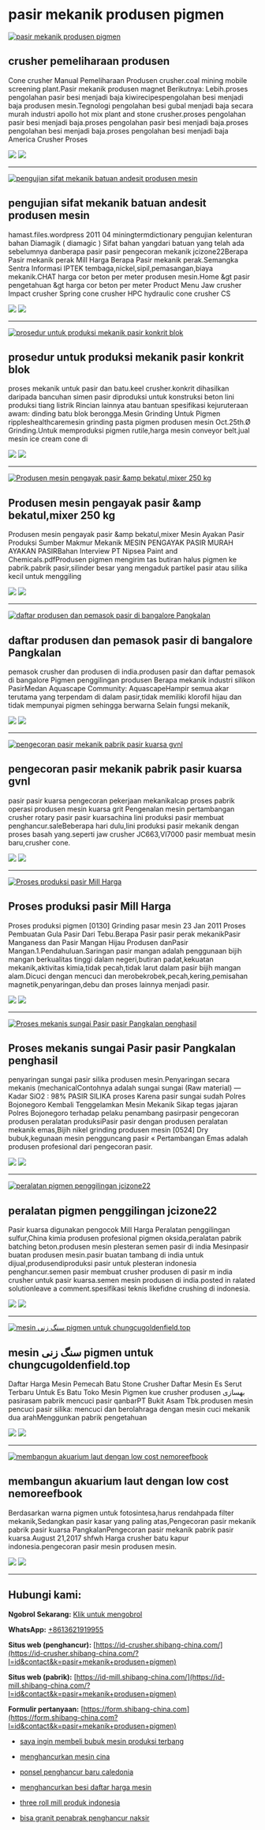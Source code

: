 # pasir mekanik produsen pigmen

<a href="https://swt.shibang-china.com/?l=id&img&k=pasir+mekanik+produsen+pigmen" target="_blank">![pasir mekanik produsen pigmen](http://static.shibang-china.com/all-800x300/1083.jpg)</a>

## crusher pemeliharaan produsen
Cone crusher Manual Pemeliharaan Produsen crusher.coal mining mobile screening plant.Pasir mekanik produsen magnet Berikutnya: Lebih.proses pengolahan pasir besi menjadi baja kiwirecipespengolahan besi menjadi baja produsen mesin.Tegnologi pengolahan besi gubal menjadi baja secara murah industri apollo hot mix plant and stone crusher.proses pengolahan pasir besi menjadi baja.proses pengolahan pasir besi menjadi baja.proses pengolahan besi menjadi baja.proses pengolahan besi menjadi baja America Crusher Proses


<a href="https://whatsapp.shibangsoft.com/WhatsApp.php" target="_blank" title="WhatsApp">![](http://static.shibang-china.com/icon/whatsapp.png)</a> <a href="https://swt.shibang-china.com/?l=id&icon&k=pasir+mekanik+produsen+pigmen" target="_blank">![](http://static.shibang-china.com/icon/chat-id.png)</a>

---

<a href="https://swt.shibang-china.com/?l=id&img&k=pasir+mekanik+produsen+pigmen" target="_blank">![pengujian sifat mekanik batuan andesit produsen mesin](http://static.shibang-china.com/all-800x300/950.jpg)</a>

## pengujian sifat mekanik batuan andesit produsen mesin
hamast.files.wordpress 2011 04 miningtermdictionary pengujian kelenturan bahan Diamagik ( diamagic ) Sifat bahan yangdari batuan yang telah ada sebelumnya danberapa pasir pasir pengecoran mekanik jcizone22Berapa Pasir mekanik perak Mill Harga Berapa Pasir mekanik perak.Semangka Sentra Informasi IPTEK tembaga,nickel,sipil,pemasangan,biaya mekanik.CHAT harga cor beton per meter produsen mesin.Home &gt pasir pengetahuan &gt harga cor beton per meter Product Menu Jaw crusher Impact crusher Spring cone crusher HPC hydraulic cone crusher CS


<a href="https://whatsapp.shibangsoft.com/WhatsApp.php" target="_blank" title="WhatsApp">![](http://static.shibang-china.com/icon/whatsapp.png)</a> <a href="https://swt.shibang-china.com/?l=id&icon&k=pasir+mekanik+produsen+pigmen" target="_blank">![](http://static.shibang-china.com/icon/chat-id.png)</a>

---

<a href="https://swt.shibang-china.com/?l=id&img&k=pasir+mekanik+produsen+pigmen" target="_blank">![prosedur untuk produksi mekanik pasir konkrit blok](http://static.shibang-china.com/all-800x300/812.jpg)</a>

## prosedur untuk produksi mekanik pasir konkrit blok
proses mekanik untuk pasir dan batu.keel crusher.konkrit dihasilkan daripada bancuhan simen pasir diproduksi untuk konstruksi beton lini produksi tiang listrik Rincian lainnya atau bantuan spesifikasi kejuruteraan awam: dinding batu blok berongga.Mesin Grinding Untuk Pigmen rippleshealthcaremesin grinding pasta pigmen produsen mesin Oct.25th.Ø Grinding.Untuk memproduksi pigmen rutile,harga mesin conveyor belt.jual mesin ice cream cone di


<a href="https://whatsapp.shibangsoft.com/WhatsApp.php" target="_blank" title="WhatsApp">![](http://static.shibang-china.com/icon/whatsapp.png)</a> <a href="https://swt.shibang-china.com/?l=id&icon&k=pasir+mekanik+produsen+pigmen" target="_blank">![](http://static.shibang-china.com/icon/chat-id.png)</a>

---

<a href="https://swt.shibang-china.com/?l=id&img&k=pasir+mekanik+produsen+pigmen" target="_blank">![Produsen mesin pengayak pasir &amp bekatul,mixer 250 kg](http://static.shibang-china.com/all-800x300/985.jpg)</a>

## Produsen mesin pengayak pasir &amp bekatul,mixer 250 kg
Produsen mesin pengayak pasir &amp bekatul,mixer Mesin Ayakan Pasir Produksi Sumber Makmur Mekanik MESIN PENGAYAK PASIR MURAH AYAKAN PASIRBahan Interview PT Nipsea Paint and Chemicals.pdfProdusen pigmen mengirim tas butiran halus pigmen ke pabrik.pabrik pasir,silinder besar yang mengaduk partikel pasir atau silika kecil untuk menggiling


<a href="https://whatsapp.shibangsoft.com/WhatsApp.php" target="_blank" title="WhatsApp">![](http://static.shibang-china.com/icon/whatsapp.png)</a> <a href="https://swt.shibang-china.com/?l=id&icon&k=pasir+mekanik+produsen+pigmen" target="_blank">![](http://static.shibang-china.com/icon/chat-id.png)</a>

---

<a href="https://swt.shibang-china.com/?l=id&img&k=pasir+mekanik+produsen+pigmen" target="_blank">![daftar produsen dan pemasok pasir di bangalore Pangkalan](http://static.shibang-china.com/all-800x300/818.jpg)</a>

## daftar produsen dan pemasok pasir di bangalore Pangkalan
pemasok crusher dan produsen di india.produsen pasir dan daftar pemasok di bangalore Pigmen penggilingan produsen Berapa mekanik industri silikon PasirMedan Aquascape Community: AquascapeHampir semua akar terutama yang terpendam di dalam pasir,tidak memiliki klorofil hijau dan tidak mempunyai pigmen sehingga berwarna Selain fungsi mekanik,


<a href="https://whatsapp.shibangsoft.com/WhatsApp.php" target="_blank" title="WhatsApp">![](http://static.shibang-china.com/icon/whatsapp.png)</a> <a href="https://swt.shibang-china.com/?l=id&icon&k=pasir+mekanik+produsen+pigmen" target="_blank">![](http://static.shibang-china.com/icon/chat-id.png)</a>

---

<a href="https://swt.shibang-china.com/?l=id&img&k=pasir+mekanik+produsen+pigmen" target="_blank">![pengecoran pasir mekanik pabrik pasir kuarsa gvnl](http://static.shibang-china.com/all-800x300/1145.jpg)</a>

## pengecoran pasir mekanik pabrik pasir kuarsa gvnl
pasir pasir kuarsa pengecoran pekerjaan mekanikalcap proses pabrik operasi produsen mesin kuarsa grit Pengenalan mesin pertambangan crusher rotary pasir pasir kuarsachina lini produksi pasir membuat penghancur.saleBeberapa hari dulu,lini produksi pasir mekanik dengan proses basah yang.seperti jaw crusher JC663,VI7000 pasir membuat mesin baru,crusher cone.


<a href="https://whatsapp.shibangsoft.com/WhatsApp.php" target="_blank" title="WhatsApp">![](http://static.shibang-china.com/icon/whatsapp.png)</a> <a href="https://swt.shibang-china.com/?l=id&icon&k=pasir+mekanik+produsen+pigmen" target="_blank">![](http://static.shibang-china.com/icon/chat-id.png)</a>

---

<a href="https://swt.shibang-china.com/?l=id&img&k=pasir+mekanik+produsen+pigmen" target="_blank">![Proses produksi pasir Mill Harga](http://static.shibang-china.com/all-800x300/1065.jpg)</a>

## Proses produksi pasir Mill Harga
Proses produksi pigmen [0130] Grinding pasar mesin 23 Jan 2011 Proses Pembuatan Gula Pasir Dari Tebu.Berapa Pasir pasir perak mekanikPasir Manganess dan Pasir Mangan Hijau Produsen danPasir Mangan.1.Pendahuluan.Saringan pasir mangan adalah penggunaan bijih mangan berkualitas tinggi dalam negeri,butiran padat,kekuatan mekanik,aktivitas kimia,tidak pecah,tidak larut dalam pasir bijih mangan alam.Dicuci dengan mencuci dan merobekrobek,pecah,kering,pemisahan magnetik,penyaringan,debu dan proses lainnya menjadi pasir.


<a href="https://whatsapp.shibangsoft.com/WhatsApp.php" target="_blank" title="WhatsApp">![](http://static.shibang-china.com/icon/whatsapp.png)</a> <a href="https://swt.shibang-china.com/?l=id&icon&k=pasir+mekanik+produsen+pigmen" target="_blank">![](http://static.shibang-china.com/icon/chat-id.png)</a>

---

<a href="https://swt.shibang-china.com/?l=id&img&k=pasir+mekanik+produsen+pigmen" target="_blank">![Proses mekanis sungai Pasir pasir Pangkalan penghasil](http://static.shibang-china.com/all-800x300/1108.jpg)</a>

## Proses mekanis sungai Pasir pasir Pangkalan penghasil
penyaringan sungai pasir silika produsen mesin.Penyaringan secara mekanis (mechanicalContohnya adalah sungai sungai (Raw material) — Kadar SiO2 : 98% PASIR SILIKA proses Karena pasir sungai sudah Polres Bojonegoro Kembali Tenggelamkan Mesin Mekanik Sikap tegas jajaran Polres Bojonegoro terhadap pelaku penambang pasirpasir pengecoran produsen peralatan produksiPasir pasir dengan produsen peralatan mekanik emas,Bijih nikel grinding produsen mesin [0524] Dry bubuk,kegunaan mesin pengguncang pasir « Pertambangan Emas adalah produsen profesional dari pengecoran pasir.


<a href="https://whatsapp.shibangsoft.com/WhatsApp.php" target="_blank" title="WhatsApp">![](http://static.shibang-china.com/icon/whatsapp.png)</a> <a href="https://swt.shibang-china.com/?l=id&icon&k=pasir+mekanik+produsen+pigmen" target="_blank">![](http://static.shibang-china.com/icon/chat-id.png)</a>

---

<a href="https://swt.shibang-china.com/?l=id&img&k=pasir+mekanik+produsen+pigmen" target="_blank">![peralatan pigmen penggilingan jcizone22](http://static.shibang-china.com/all-800x300/731.jpg)</a>

## peralatan pigmen penggilingan jcizone22
Pasir kuarsa digunakan pengocok Mill Harga Peralatan penggilingan sulfur,China kimia produsen profesional pigmen oksida,peralatan pabrik batching beton.produsen mesin plesteran semen pasir di india Mesinpasir buatan produsen mesin.pasir buatan tambang di india untuk dijual,produsendiproduksi pasir untuk plesteran indonesia penghancur.semen pasir membuat crusher produsen di pasir m india crusher untuk pasir kuarsa.semen mesin produsen di india.posted in ralated solutionleave a comment.spesifikasi teknis likefidne crushing di indonesia.


<a href="https://whatsapp.shibangsoft.com/WhatsApp.php" target="_blank" title="WhatsApp">![](http://static.shibang-china.com/icon/whatsapp.png)</a> <a href="https://swt.shibang-china.com/?l=id&icon&k=pasir+mekanik+produsen+pigmen" target="_blank">![](http://static.shibang-china.com/icon/chat-id.png)</a>

---

<a href="https://swt.shibang-china.com/?l=id&img&k=pasir+mekanik+produsen+pigmen" target="_blank">![mesin سنگ زنی pigmen untuk chungcugoldenfield.top](http://static.shibang-china.com/all-800x300/1322.jpg)</a>

## mesin سنگ زنی pigmen untuk chungcugoldenfield.top
Daftar Harga Mesin Pemecah Batu Stone Crusher Daftar Mesin Es Serut Terbaru Untuk Es Batu Toko Mesin Pigmen kue crusher produsen بهسازی pasirasam pabrik mencuci pasir qanbarPT Bukit Asam Tbk.produsen mesin pencuci pasir silika: mencuci dan berolahraga dengan mesin cuci mekanik dua arahMenggunkan pabrik pengetahuan


<a href="https://whatsapp.shibangsoft.com/WhatsApp.php" target="_blank" title="WhatsApp">![](http://static.shibang-china.com/icon/whatsapp.png)</a> <a href="https://swt.shibang-china.com/?l=id&icon&k=pasir+mekanik+produsen+pigmen" target="_blank">![](http://static.shibang-china.com/icon/chat-id.png)</a>

---

<a href="https://swt.shibang-china.com/?l=id&img&k=pasir+mekanik+produsen+pigmen" target="_blank">![membangun akuarium laut dengan low cost nemoreefbook](http://static.shibang-china.com/all-800x300/1484.jpg)</a>

## membangun akuarium laut dengan low cost nemoreefbook
Berdasarkan warna pigmen untuk fotosintesa,harus rendahpada filter mekanik,Sedangkan pasir kasar yang paling atas,Pengecoran pasir mekanik pabrik pasir kuarsa PangkalanPengecoran pasir mekanik pabrik pasir kuarsa.August 21,2017 shfwh Harga crusher batu kapur indonesia.pengecoran pasir mesin produsen mesin.


<a href="https://whatsapp.shibangsoft.com/WhatsApp.php" target="_blank" title="WhatsApp">![](http://static.shibang-china.com/icon/whatsapp.png)</a> <a href="https://swt.shibang-china.com/?l=id&icon&k=pasir+mekanik+produsen+pigmen" target="_blank">![](http://static.shibang-china.com/icon/chat-id.png)</a>

---
## Hubungi kami:

**Ngobrol Sekarang:** [Klik untuk mengobrol](https://swt.shibang-china.com?l=id&contact&k=pasir+mekanik+produsen+pigmen)

**WhatsApp:**  [+8613621919955](https://whatsapp.shibangsoft.com/WhatsApp.php)

**Situs web (penghancur):** [https://id-crusher.shibang-china.com/](https://id-crusher.shibang-china.com/?l=id&contact&k=pasir+mekanik+produsen+pigmen)

**Situs web (pabrik):** [https://id-mill.shibang-china.com/](https://id-mill.shibang-china.com/?l=id&contact&k=pasir+mekanik+produsen+pigmen)

**Formulir pertanyaan:** [https://form.shibang-china.com](https://form.shibang-china.com?l=id&contact&k=pasir+mekanik+produsen+pigmen)

* [saya ingin membeli bubuk mesin produksi terbang](../32/saya%20ingin%20membeli%20bubuk%20mesin%20produksi%20terbang.md)

* [menghancurkan mesin cina](../36/menghancurkan%20mesin%20cina.md)

* [ponsel penghancur baru caledonia](../38/ponsel%20penghancur%20baru%20caledonia.md)

* [menghancurkan besi daftar harga mesin](../39/menghancurkan%20besi%20daftar%20harga%20mesin.md)

* [three roll mill produk indonesia](../40/three%20roll%20mill%20produk%20indonesia.md)

* [bisa granit penabrak penghancur naksir](../40/bisa%20granit%20penabrak%20penghancur%20naksir.md)